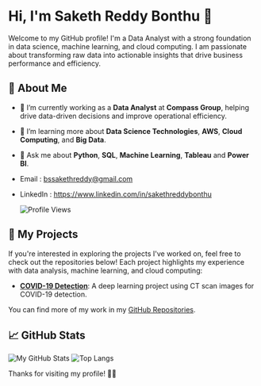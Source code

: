 # Hi, I'm Saketh Reddy Bonthu 👋

Welcome to my GitHub profile! I'm a Data Analyst with a strong foundation in data science, machine learning, and cloud computing. I am passionate about transforming raw data into actionable insights that drive business performance and efficiency.

## 🚀 About Me
- 🔭 I’m currently working as a **Data Analyst** at **Compass Group**, helping drive data-driven decisions and improve operational efficiency.
- 🌱 I’m learning more about **Data Science Technologies**, **AWS**, **Cloud Computing**, and **Big Data**.
- 💬 Ask me about **Python**, **SQL**, **Machine Learning**, **Tableau** and **Power BI**.
- Email : bssakethreddy@gmail.com
- LinkedIn : https://www.linkedin.com/in/sakethreddybonthu
    
  ![Profile Views](https://komarev.com/ghpvc/?username=bssakethreddy)
  
## 🚀 My Projects

If you're interested in exploring the projects I've worked on, feel free to check out the repositories below! Each project highlights my experience with data analysis, machine learning, and cloud computing:

- **[COVID-19 Detection](https://github.com/bssakethreddy/Covid19-Detection-Using-DL)**: A deep learning project using CT scan images for COVID-19 detection.

You can find more of my work in my [GitHub Repositories](https://github.com/bssakethreddy?tab=repositories).



## 📈 GitHub Stats

![My GitHub Stats](https://github-readme-stats.vercel.app/api?username=bssakethreddy&show_icons=true&hide_title=true&count_private=true&hide=prs)
![Top Langs](https://github-readme-stats.vercel.app/api/top-langs/?username=bssakethreddy&layout=compact)


Thanks for visiting my profile! 👨‍💻
